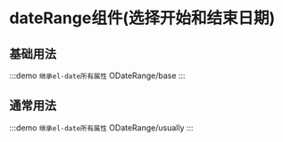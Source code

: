 # dateRange组件(选择开始和结束日期)

## 基础用法

:::demo `继承el-date所有属性`
ODateRange/base
:::

## 通常用法

:::demo `继承el-date所有属性`
ODateRange/usually
:::
